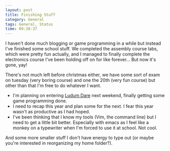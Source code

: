 ```yaml
---
layout: post
title: Finishing Stuff
category: General
tags: General, Status
time: 09:28:37
---
```

I haven't done much blogging or game programming in a while but instead I've finished some school stuff. We completed the assembly course labs, which were pretty fun actually, and I managed to finally complete the electronics course I've been holding off on for like forever... But now it's gone, yay!

There's not much left before christmas either, we have some sort of exam on tuesday (very boring course) and one the 20th (very fun course) but other than that I'm free to do whatever I want.

* I'm planning on entering [Ludum Dare](http://www.ludumdare.com/compo/) next weekend, finally getting some game programming done.
* I need to recap this year and plan some for the next. I fear this year wasn't as productive as I had hoped.
* I've been thinking that I know my tools (Vim, the command line) but I need to get a little bit better. Especially with emacs as I feel like a monkey on a typewriter when I'm forced to use it at school. Not cool.

And some more smaller stuff I don't have energy to type out (or maybe you're interested in reorganizing my home folder?).


